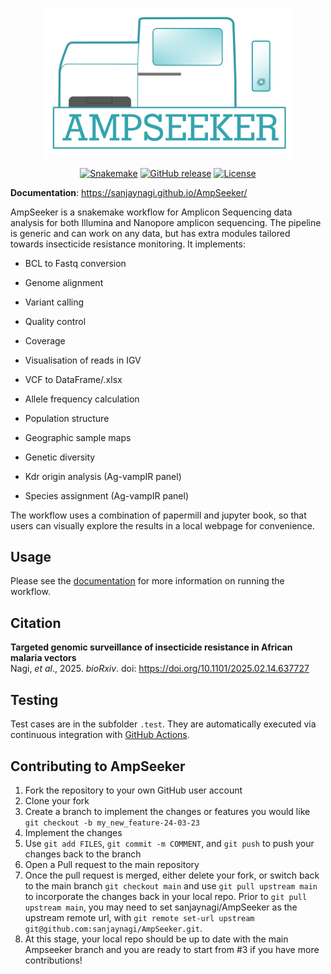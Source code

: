 <div align="center">

[<img src="https://raw.githubusercontent.com/sanjaynagi/AmpSeeker/main/docs/ampseeker-docs/logo.png" width="400"/>](https://raw.githubusercontent.com/sanjaynagi/AmpSeeker/main/docs/ampseeker-docs/logo.png)   


[![Snakemake](https://img.shields.io/badge/snakemake-≥8.0.0-brightgreen.svg)](https://snakemake.bitbucket.io)
[![GitHub release](https://img.shields.io/github/release/sanjaynagi/AmpSeeker?include_prereleases=&sort=semver&color=blue)](https://github.com/sanjaynagi/AmpSeeker/releases/)
[![License](https://img.shields.io/badge/License-MIT-blue)](#license)

</div>

**Documentation**: https://sanjaynagi.github.io/AmpSeeker/ 

AmpSeeker is a snakemake workflow for Amplicon Sequencing data analysis for both Illumina and Nanopore amplicon sequencing. The pipeline is generic and can work on any data, but has extra modules tailored towards insecticide resistance monitoring. It implements:

- BCL to Fastq conversion
- Genome alignment
- Variant calling
- Quality control
- Coverage
- Visualisation of reads in IGV
- VCF to DataFrame/.xlsx 
- Allele frequency calculation
- Population structure
- Geographic sample maps
- Genetic diversity

- Kdr origin analysis (Ag-vampIR panel)
- Species assignment (Ag-vampIR panel)

The workflow uses a combination of papermill and jupyter book, so that users can visually explore the results in a local webpage for convenience.

## Usage

Please see the [documentation](https://sanjaynagi.github.io/AmpSeeker/) for more information on running the workflow.

## Citation 

**Targeted genomic surveillance of insecticide resistance in African malaria vectors**  
Nagi, *et al*., 2025. *bioRxiv*. doi: https://doi.org/10.1101/2025.02.14.637727

## Testing

Test cases are in the subfolder `.test`. They are automatically executed via continuous integration with [GitHub Actions](https://github.com/features/actions).

## Contributing to AmpSeeker

1. Fork the repository to your own GitHub user account
2. Clone your fork
3. Create a branch to implement the changes or features you would like `git checkout -b my_new_feature-24-03-23`
4. Implement the changes
5. Use `git add FILES`, `git commit -m COMMENT`, and `git push` to push your changes back to the branch
6. Open a Pull request to the main repository 
7. Once the pull request is merged, either delete your fork, or switch back to the main branch `git checkout main` and use `git pull upstream main` to incorporate the changes back in your local repo. Prior to `git pull upstream main`, you may need to set sanjaynagi/AmpSeeker as the upstream remote url, with `git remote set-url upstream git@github.com:sanjaynagi/AmpSeeker.git`. 
8. At this stage, your local repo should be up to date with the main Ampseeker branch and you are ready to start from #3 if you have more contributions!
